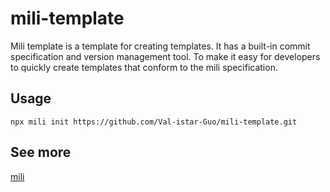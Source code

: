 # mili-template

Mili template is a template for creating templates.
It has a built-in commit specification and version management tool.
To make it easy for developers to quickly create templates that conform to the mili specification.


## Usage

```shell
npx mili init https://github.com/Val-istar-Guo/mili-template.git
```

## See more

[mili](https://github.com/Val-istar-Guo/mili)
